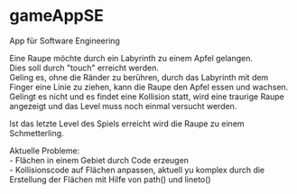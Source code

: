 # gameAppSE

App für Software Engineering

Eine Raupe möchte durch ein Labyrinth zu einem Apfel gelangen.<br>
Dies soll durch "touch" erreicht werden.<br>
Geling es, ohne die Ränder zu berühren, durch das Labyrinth mit dem Finger eine Linie zu ziehen, kann die Raupe den Apfel essen und wachsen.<br>
Gelingt es nicht und es findet eine Kollision statt, wird eine traurige Raupe angezeigt und das Level muss noch einmal versucht werden.<p>

Ist das letzte Level des Spiels erreicht wird die Raupe zu einem Schmetterling.<p>


<p>Aktuelle Probleme:<br>
- Flächen in einem Gebiet durch Code erzeugen<br>
- Kollisionscode auf Flächen anpassen, aktuell yu komplex durch die Erstellung der Flächen mit Hilfe von path() und lineto()<br>
